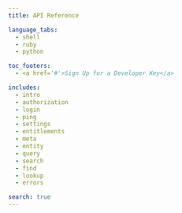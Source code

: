 ```yaml
---
title: API Reference

language_tabs:
  - shell
  - ruby
  - python

toc_footers:
  - <a href='#'>Sign Up for a Developer Key</a>

includes:
  - intro
  - authorization
  - login
  - ping
  - settings
  - entitlements
  - meta
  - entity
  - query
  - search
  - find
  - lookup
  - errors

search: true
---
```

